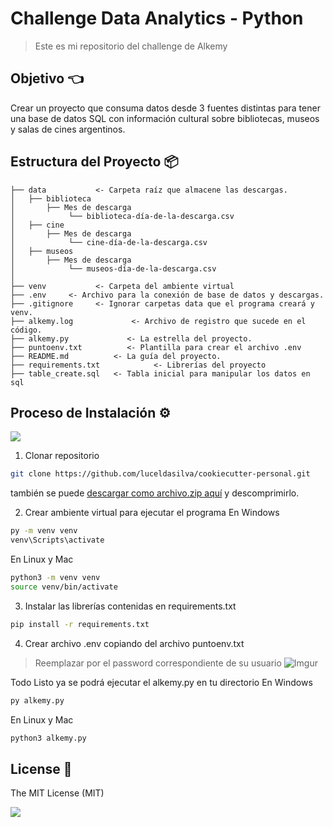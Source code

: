# Challenge Data Analytics - Python

> Este es mi repositorio del challenge de Alkemy

## Objetivo 👈
Crear un proyecto que consuma datos desde 3 fuentes distintas para tener una base de datos SQL con información cultural sobre bibliotecas, museos y salas de cines argentinos.

## Estructura del Proyecto 📦

    ├── data           <- Carpeta raíz que almacene las descargas.
	│   ├── biblioteca
	│       ├── Mes de descarga
	│            └── biblioteca-día-de-la-descarga.csv
    │   ├── cine
	│       ├── Mes de descarga
	│            └── cine-día-de-la-descarga.csv
    │   ├── museos
	│       ├── Mes de descarga
	│            └── museos-día-de-la-descarga.csv
	│
	├── venv           <- Carpeta del ambiente virtual
    ├── .env     <- Archivo para la conexión de base de datos y descargas.
	├── .gitignore     <- Ignorar carpetas data que el programa creará y venv.
	├── alkemy.log             <- Archivo de registro que sucede en el código.
    ├── alkemy.py             <- La estrella del proyecto.
    ├── puntoenv.txt          <- Plantilla para crear el archivo .env
	├── README.md          <- La guía del proyecto.
    ├── requirements.txt            <- Librerías del proyecto
    ├── table_create.sql   <- Tabla inicial para manipular los datos en sql

## Proceso de Instalación ⚙️
![](https://thumbs.gfycat.com/UglyEminentEidolonhelvum-size_restricted.gif)

1. Clonar repositorio
``` bash
git clone https://github.com/luceldasilva/cookiecutter-personal.git
```
también se puede [descargar como archivo.zip aquí](https://github.com/luceldasilva/cookiecutter-personal/archive/refs/heads/main.zip "descargar en archivo.zip aquí") y descomprimirlo.

2. Crear ambiente virtual para ejecutar el programa
En Windows
``` bash
py -m venv venv
venv\Scripts\activate
```
En Linux y Mac
``` bash
python3 -m venv venv
source venv/bin/activate
```

3. Instalar las librerías contenidas en requirements.txt
``` bash
pip install -r requirements.txt
```

4. Crear archivo .env copiando del archivo puntoenv.txt
> Reemplazar por el password correspondiente de su usuario
![Imgur](https://i.imgur.com/4jExZDY.png)

Todo Listo ya se podrá ejecutar el alkemy.py en tu directorio
En Windows
``` bash
py alkemy.py
```
En Linux y Mac
``` bash
python3 alkemy.py
```

## License 🧾
The MIT License (MIT)

![](https://i.pinimg.com/originals/a4/9d/89/a49d89969bd34bb144e6fb9664d825a1.gif)
